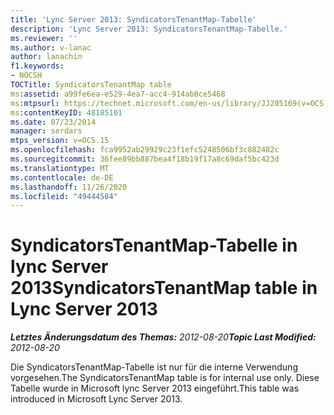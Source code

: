```yaml
---
title: 'Lync Server 2013: SyndicatorsTenantMap-Tabelle'
description: 'Lync Server 2013: SyndicatorsTenantMap-Tabelle.'
ms.reviewer: ''
ms.author: v-lanac
author: lanachin
f1.keywords:
- NOCSH
TOCTitle: SyndicatorsTenantMap table
ms:assetid: a99fe6ea-e529-4ea7-acc4-914ab8ce5468
ms:mtpsurl: https://technet.microsoft.com/en-us/library/JJ205169(v=OCS.15)
ms:contentKeyID: 48185101
ms.date: 07/23/2014
manager: serdars
mtps_version: v=OCS.15
ms.openlocfilehash: fca9952ab29929c23f1efc5248506bf3c882482c
ms.sourcegitcommit: 36fee89bb887bea4f18b19f17a8c69daf5bc423d
ms.translationtype: MT
ms.contentlocale: de-DE
ms.lasthandoff: 11/26/2020
ms.locfileid: "49444584"
---
```

# <a name="syndicatorstenantmap-table-in-lync-server-2013"></a><span data-ttu-id="ca0e0-103">SyndicatorsTenantMap-Tabelle in lync Server 2013</span><span class="sxs-lookup"><span data-stu-id="ca0e0-103">SyndicatorsTenantMap table in Lync Server 2013</span></span>

<div data-xmlns="http://www.w3.org/1999/xhtml">

<div class="topic" data-xmlns="http://www.w3.org/1999/xhtml" data-msxsl="urn:schemas-microsoft-com:xslt" data-cs="https://msdn.microsoft.com/">

<div data-asp="https://msdn2.microsoft.com/asp">



</div>

<div id="mainSection">

<div id="mainBody"><span data-ttu-id="ca0e0-104">

<span> </span></span><span class="sxs-lookup"><span data-stu-id="ca0e0-104">

<span> </span></span></span>

<span data-ttu-id="ca0e0-105">_**Letztes Änderungsdatum des Themas:** 2012-08-20_</span><span class="sxs-lookup"><span data-stu-id="ca0e0-105">_**Topic Last Modified:** 2012-08-20_</span></span>

<span data-ttu-id="ca0e0-106">Die SyndicatorsTenantMap-Tabelle ist nur für die interne Verwendung vorgesehen.</span><span class="sxs-lookup"><span data-stu-id="ca0e0-106">The SyndicatorsTenantMap table is for internal use only.</span></span> <span data-ttu-id="ca0e0-107">Diese Tabelle wurde in Microsoft lync Server 2013 eingeführt.</span><span class="sxs-lookup"><span data-stu-id="ca0e0-107">This table was introduced in Microsoft Lync Server 2013.</span></span>

<span data-ttu-id="ca0e0-108"></div>

<span> </span>

</div>

</div>

</span><span class="sxs-lookup"><span data-stu-id="ca0e0-108"></div>

<span> </span>

</div>

</div>

</span></span></div>

